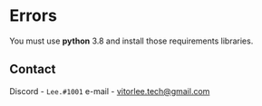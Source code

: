 # Errors 
You must use **python** 3.8 and install those requirements libraries.

## Contact 
Discord - `Lee.#1001`
e-mail - <a href="">vitorlee.tech@gmail.com</a>

